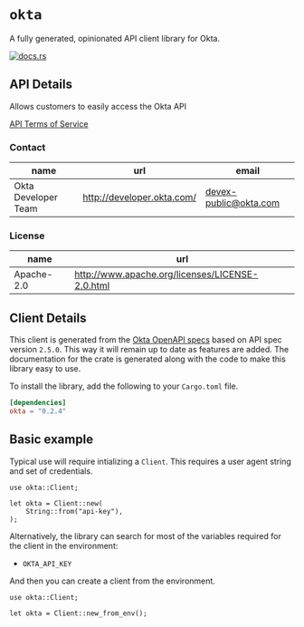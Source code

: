 # `okta`

A fully generated, opinionated API client library for Okta.

[![docs.rs](https://docs.rs/okta/badge.svg)](https://docs.rs/okta)

## API Details

Allows customers to easily access the Okta API

[API Terms of Service](http://developer.okta.com/terms/)

### Contact


| name | url | email |
|----|----|----|
| Okta Developer Team | <http://developer.okta.com/> | devex-public@okta.com |

### License


| name | url |
|----|----|
| Apache-2.0 | <http://www.apache.org/licenses/LICENSE-2.0.html> |


## Client Details

This client is generated from the [Okta OpenAPI
specs](https://github.com/okta/okta-management-openapi-spec) based on API spec version `2.5.0`. This way it will remain
up to date as features are added. The documentation for the crate is generated
along with the code to make this library easy to use.


To install the library, add the following to your `Cargo.toml` file.

```toml
[dependencies]
okta = "0.2.4"
```

## Basic example

Typical use will require intializing a `Client`. This requires
a user agent string and set of credentials.

```
use okta::Client;

let okta = Client::new(
    String::from("api-key"),
);
```

Alternatively, the library can search for most of the variables required for
the client in the environment:

- `OKTA_API_KEY`

And then you can create a client from the environment.

```
use okta::Client;

let okta = Client::new_from_env();
```
